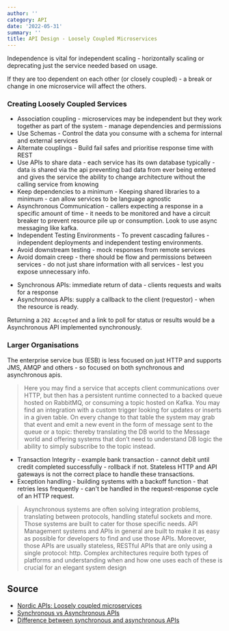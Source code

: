 ```yaml
---
author: ''
category: API
date: '2022-05-31'
summary: ''
title: API Design - Loosely Coupled Microservices
---
```


Independence is vital for independent scaling - horizontally scaling or deprecating just the service needed based on usage.

If they are too dependent on each other (or closely coupled) - a break or change in one microservice will affect the others.

### Creating Loosely Coupled Services

* Association coupling - microservices may be independent but they work together as part of the system - manage dependencies and permissions
* Use Schemas - Control the data you consume with a schema for internal and external services
* Alternate couplings - Build fail safes and prioritise response time with REST
* Use APIs to share data - each service has its own database typically - data is shared via the api preventing bad data from ever being entered and gives the service the ability to change architecture without the calling service from knowing
* Keep dependencies to a minimum - Keeping shared libraries to a minimum - can allow services to be language agnostic
* Asynchronous Communication - callers expecting a response in a specific amount of time - it needs to be monitored and have a circuit breaker to prevent resource pile up or consumption. Look to use async messaging like kafka.
* Independent Testing Environments - To prevent cascading failures - independent deployments and independent testing environments.
* Avoid downstream testing - mock responses from remote services
* Avoid domain creep - there should be flow and permissions between services - do not just share information with all services - lest you expose unnecessary info.

- Synchronous APIs: immediate return of data - clients requests and waits for a response
- Asynchronous APIs: supply a callback to the client (requestor) - when the resource is ready.

Returning a `202 Accepted` and a link to poll for status or results would be a Asynchronous API implemented synchronously.

### Larger Organisations

The enterprise service bus (ESB) is less focused on just HTTP and supports JMS, AMQP and others - so focused on both synchronous and asynchronous apis.

> Here you may find a service that accepts client communications over HTTP, but then has a persistent runtime connected to a backed queue hosted on RabbitMQ, or consuming a topic hosted on Kafka. You may find an integration with a custom trigger looking for updates or inserts in a given table. On every change to that table the system may grab that event and emit a new event in the form of message sent to the queue or a topic: thereby translating the DB world to the Message world and offering systems that don’t need to understand DB logic the ability to simply subscribe to the topic instead.

* Transaction Integrity - example bank transaction - cannot debit until credit completed successfully - rollback if not. Stateless HTTP and API gateways is not the correct place to handle these transactions.
* Exception handling - building systems with a backoff function - that retries less frequently - can't be handled in the request-response cycle of an HTTP request.

> Asynchronous systems are often solving integration problems, translating between protocols, handling stateful sockets and more. Those systems are built to cater for those specific needs. API Management systems and APIs in general are built to make it as easy as possible for developers to find and use those APIs. Moreover, those APIs are usually stateless, RESTful APIs that are only using a single protocol: http. Complex architectures require both types of platforms and understanding when and how one uses each of these is crucial for an elegant system design

## Source

* [Nordic APIs: Loosely coupled microservices](https://nordicapis.com/how-to-design-loosely-coupled-microservices/)
* [Synchronous vs Asynchronous APIs](https://www.techtarget.com/whatis/definition/synchronous-asynchronous-API)
* [Difference between synchronous and asynchronous APIs](https://cloud.google.com/blog/topics/developers-practitioners/differences-between-synchronous-web-apis-and-asynchronous-stateful-apis)

